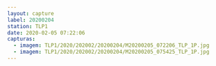 ```yaml
---
layout: capture
label: 20200204
station: TLP1
date: 2020-02-05 07:22:06
capturas:
  - imagem: TLP1/2020/202002/20200204/M20200205_072206_TLP_1P.jpg
  - imagem: TLP1/2020/202002/20200204/M20200205_075425_TLP_1P.jpg
---
```

